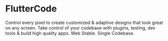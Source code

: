 # FlutterCode
Control every pixel to create customized &amp; adaptive designs that look great on any screen. Take control of your codebase with plugins, testing, dev tools &amp; build high quality apps. Web Stable. Single Codebase. 
